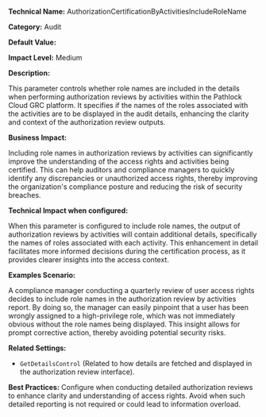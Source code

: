 **Technical Name:** AuthorizationCertificationByActivitiesIncludeRoleName

**Category:** Audit

**Default Value:**

**Impact Level:** Medium

**Description:**

This parameter controls whether role names are included in the details when performing authorization reviews by activities within the Pathlock Cloud GRC platform. It specifies if the names of the roles associated with the activities are to be displayed in the audit details, enhancing the clarity and context of the authorization review outputs.

**Business Impact:**

Including role names in authorization reviews by activities can significantly improve the understanding of the access rights and activities being certified. This can help auditors and compliance managers to quickly identify any discrepancies or unauthorized access rights, thereby improving the organization's compliance posture and reducing the risk of security breaches.

**Technical Impact when configured:**

When this parameter is configured to include role names, the output of authorization reviews by activities will contain additional details, specifically the names of roles associated with each activity. This enhancement in detail facilitates more informed decisions during the certification process, as it provides clearer insights into the access context.

**Examples Scenario:**

A compliance manager conducting a quarterly review of user access rights decides to include role names in the authorization review by activities report. By doing so, the manager can easily pinpoint that a user has been wrongly assigned to a high-privilege role, which was not immediately obvious without the role names being displayed. This insight allows for prompt corrective action, thereby avoiding potential security risks.

**Related Settings:**

- `GetDetailsControl` (Related to how details are fetched and displayed in the authorization review interface).

**Best Practices:** Configure when conducting detailed authorization reviews to enhance clarity and understanding of access rights. Avoid when such detailed reporting is not required or could lead to information overload.